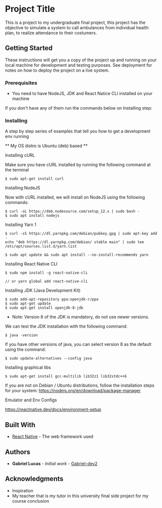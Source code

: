 # Project Title

This is a project to my undergraduate final project, this project has the objective to simulate a system to call ambulances from individual health plan,
to realize attendance to their costumers.

## Getting Started

These instructions will get you a copy of the project up and running on your local machine for development and testing purposes. See deployment for notes on how to deploy the project on a live system.

### Prerequisites

- You need to have NodeJS, JDK and React Natice CLI installed on your machine

If you don't have any of them run the commands below on Installing step:

### Installing

A step by step series of examples that tell you how to get a development env running

** My OS distro is Ubuntu (deb) based **

Installing cURL

Make sure you have cURL installed by running the following command at the terminal

```
$ sudo apt-get install curl
```

Installing NodeJS

Now with cURL installed, we will install on NodeJS using the following commands:

```
$ curl -sL https://deb.nodesource.com/setup_12.x | sudo bash -
$ sudo apt install nodejs
```

Installing Yarn 1

``` 
$ curl -sS https://dl.yarnpkg.com/debian/pubkey.gpg | sudo apt-key add -
echo "deb https://dl.yarnpkg.com/debian/ stable main" | sudo tee /etc/apt/sources.list.d/yarn.list

$ sudo apt update && sudo apt install --no-install-recommends yarn
```

Installing React Native CLI

``` 
$ sudo npm install -g react-native-cli

// or yarn global add react-native-cli
```

Installing JDK (Java Development Kit)

``` 
$ sudo add-apt-repository ppa:openjdk-r/ppa
$ sudo apt-get update
$ sudo apt-get install openjdk-8-jdk
```

* Note: Version 8 of the JDK is mandatory, do not use newer versions.

We can test the JDK installation with the following command:

``` 
$ java -version
```
If you have other versions of java, you can select version 8 as the default using the command:

``` 
$ sudo update-alternatives --config java
```
Installing graphical libs

``` 
$ sudo apt-get install gcc-multilib lib32z1 lib32stdc++6
```

If you are not on Debian / Ubuntu distributions, follow the installation steps for your system:
https://nodejs.org/en/download/package-manager

Emulator and Env Configs

https://reactnative.dev/docs/environment-setup

## Built With

* [React Native](https://reactnative.dev/docs/getting-started) - The web framework used

## Authors

* **Gabriel Lucas** - *Initial work* - [Gabriel-dev2](https://github.com/Gabriel-dev2)

## Acknowledgments

* Inspiration
* My teacher that is my tutor in this university final side project for my course conclusion

